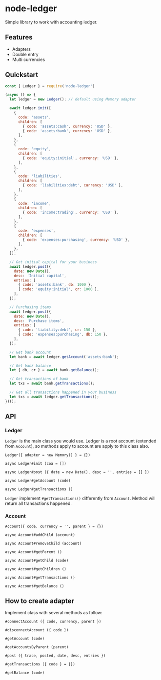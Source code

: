 # node-ledger

Simple library to work with accounting ledger.

## Features

- Adapters
- Double entry
- Multi currencies

## Quickstart

```js
const { Ledger } = require('node-ledger')

(async () => {
  let ledger = new Ledger(); // default using Memory adapter

  await ledger.init([
    {
      code: 'assets',
      children: [
        { code: 'assets:cash', currency: 'USD' },
        { code: 'assets:bank', currency: 'USD' },
      ],
    },
    {
      code: 'equity',
      children: [
        { code: 'equity:initial', currency: 'USD' },
      ],
    },
    {
      code: 'liabilities',
      children: [
        { code: 'liabilities:debt', currency: 'USD' },
      ],
    },
    {
      code: 'income',
      children: [
        { code: 'income:trading', currency: 'USD' },
      ],
    },
    {
      code: 'expenses',
      children: [
        { code: 'expenses:purchasing', currency: 'USD' },
      ],
    },
  ]);

  // Got initial capital for your business
  await ledger.post({
    date: new Date(),
    desc: 'Initial capital',
    entries: [
      { code: 'assets:bank', db: 1000 },
      { code: 'equity:initial', cr: 1000 },
    ],
  });

  // Purchasing items
  await ledger.post({
    date: new Date(),
    desc: 'Purchase items',
    entries: [
      { code: 'liability:debt', cr: 150 },
      { code: 'expenses:purchasing', db: 150 },
    ],
  });

  // Get bank account
  let bank = await ledger.getAccount('assets:bank');

  // Get bank balance
  let { db, cr } = await bank.getBalance();

  // Get transactions of bank
  let txs = await bank.getTransactions();

  // Get all transactions happened in your business
  let txs = await ledger.getTransactions();
})();
```

## API

### Ledger

`Ledger` is the main class you would use. Ledger is a root account (extended from
`Account`), so methods apply to account are apply to this class also.

`Ledger({ adapter = new Memory() } = {})`

`async Ledger#init (coa = [])`

`async Ledger#post ({ date = new Date(), desc = '', entries = [] })`

`async Ledger#getAccount (code)`

`async Ledger#getTransactions ()`

`Ledger` implement `#getTransactions()` differently from `Account`. Method will
return all transactions happened.

### Account

`Account({ code, currency = '', parent } = {})`

`async Account#addChild (account)`

`async Account#removeChild (account)`

`async Account#getParent ()`

`async Account#getChild (code)`

`async Account#getChildren ()`

`async Account#getTransactions ()`

`async Account#getBalance ()`

## How to create adapter

Implement class with several methods as follow:

`#connectAccount ({ code, currency, parent })`

`#disconnectAccount ({ code })`

`#getAccount (code)`

`#getAccountsByParent (parent)`

`#post ({ trace, posted, date, desc, entries })`

`#getTransactions ({ code } = {})`

`#getBalance (code)`
